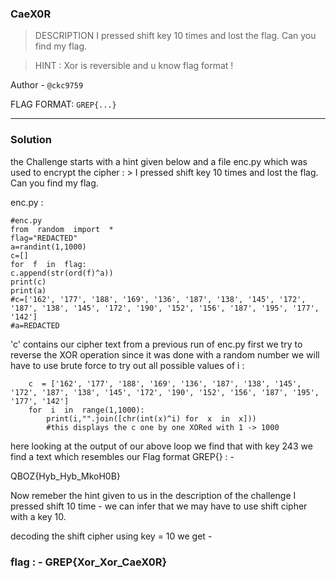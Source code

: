 ### CaeX0R

> DESCRIPTION
I pressed shift key 10 times and lost the flag. Can you find my flag.

> HINT : Xor is reversible and u know flag format !

Author - `@ckc9759`

FLAG FORMAT: `GREP{...}`

---

### Solution 
the Challenge starts with a hint given below and a file enc.py which was
used to encrypt the cipher : \> I pressed shift key 10 times and lost
the flag. Can you find my flag.

enc.py :
```PY
#enc.py
from  random  import  *
flag="REDACTED"
a=randint(1,1000)
c=[]
for  f  in  flag:
c.append(str(ord(f)^a))
print(c)
print(a)
#c=['162', '177', '188', '169', '136', '187', '138', '145', '172', '187', '138', '145', '172', '190', '152', '156', '187', '195', '177', '142']    
#a=REDACTED
```

'c' contains our cipher text from a previous run of enc.py
first we try to reverse the XOR operation since it was done with a
random number we will have to use brute force to try out all possible
values of i :
```PY
    c  = ['162', '177', '188', '169', '136', '187', '138', '145', '172', '187', '138', '145', '172', '190', '152', '156', '187', '195', '177', '142']
    for  i  in  range(1,1000):
        print(i,"".join([chr(int(x)^i) for  x  in  x]))
        #this displays the c one by one XORed with 1 -> 1000
```

here looking at the output of our above loop we find that with key 243
we find a text which resembles our Flag format GREP{} : -

QBOZ{Hyb_Hyb_MkoH0B}

Now remeber the hint given to us in the description of the challenge I
pressed shift 10 time - we can infer that we may have to use shift
cipher with a key 10.

decoding the shift cipher using key = 10 we get -
### flag : - GREP{Xor_Xor_CaeX0R}

